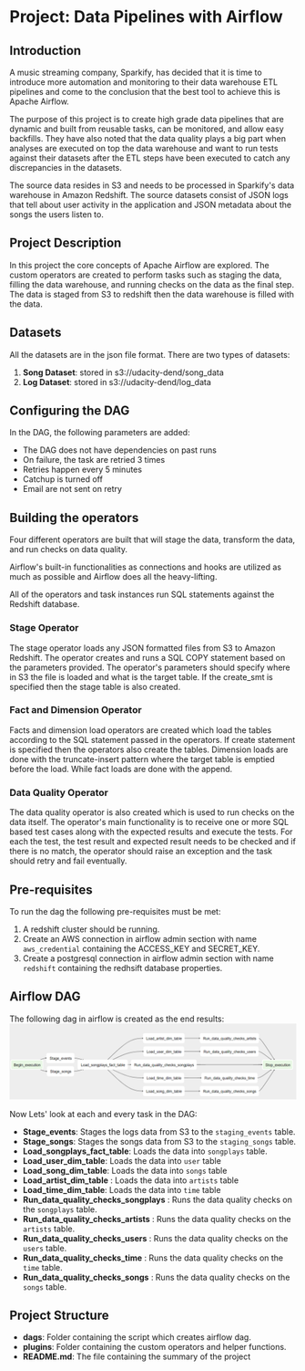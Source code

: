 # Project: Data Pipelines with Airflow

## Introduction
A music streaming company, Sparkify, has decided that it is time to introduce more automation and monitoring to their data warehouse ETL pipelines and come to the conclusion that the best tool to achieve this is Apache Airflow.

The purpose of this project is to create high grade data pipelines that are dynamic and built from reusable tasks, can be monitored, and allow easy backfills. They have also noted that the data quality plays a big part when analyses are executed on top the data warehouse and want to run tests against their datasets after the ETL steps have been executed to catch any discrepancies in the datasets.

The source data resides in S3 and needs to be processed in Sparkify's data warehouse in Amazon Redshift. The source datasets consist of JSON logs that tell about user activity in the application and JSON metadata about the songs the users listen to.

## Project Description
In this project the core concepts of Apache Airflow are explored. The custom operators are created 
to perform tasks such as staging the data, filling the data warehouse, and running checks on the data as the final step. The data is staged from S3 to redshift then the data warehouse is filled with the data.

## Datasets
All the datasets are in the json file format. There are two types of datasets:
1. **Song Dataset**: stored in s3://udacity-dend/song_data
2. **Log Dataset**: stored in s3://udacity-dend/log_data


## Configuring the DAG
In the DAG, the following parameters are added:

* The DAG does not have dependencies on past runs
* On failure, the task are retried 3 times
* Retries happen every 5 minutes
* Catchup is turned off
* Email are not sent on retry

## Building the operators
Four different operators are built that will stage the data, transform the data, and run checks on data quality.

Airflow's built-in functionalities as connections and hooks are utilized as much as possible and Airflow does all the heavy-lifting.

All of the operators and task instances run SQL statements against the Redshift database. 

### Stage Operator
The stage operator loads any JSON formatted files from S3 to Amazon Redshift. The operator creates and runs a SQL COPY statement based on the parameters provided. The operator's parameters should specify where in S3 the file is loaded and what is the target table. If the create_smt is specified then the stage table is also created.

### Fact and Dimension Operator
Facts and dimension load operators are created which load the tables according to the SQL statement passed in the operators. If create statement is specified then the operators also create the tables. Dimension loads are done with the truncate-insert pattern where the target table is emptied before the load. While fact loads are done with the append.

### Data Quality Operator
The data quality operator is also created which is used to run checks on the data itself. The operator's main functionality is to receive one or more SQL based test cases along with the expected results and execute the tests. For each the test, the test result and expected result needs to be checked and if there is no match, the operator should raise an exception and the task should retry and fail eventually.

## Pre-requisites
To run the dag the following pre-requisites must be met:
1. A redshift cluster should be running.
2. Create an AWS connection in airflow admin section with name `aws_credential` containing the ACCESS_KEY and SECRET_KEY.
3. Create a postgresql connection in airflow admin section with name `redshift` containing the redhsift database properties.

## Airflow DAG
The following dag in airflow is created as the end results:
<img src="images/dag.PNG">

Now Lets' look at each and every task in the DAG:
* **Stage_events**: Stages the logs data from S3 to the `staging_events` table. 
* **Stage_songs**: Stages the songs data from S3 to the `staging_songs` table. 
* **Load_songplays_fact_table**: Loads the data into `songplays` table.
* **Load_user_dim_table**: Loads the data into `user` table
* **Load_song_dim_table**: Loads the data into `songs` table
* **Load_artist_dim_table** : Loads the data into `artists` table
* **Load_time_dim_table**: Loads the data into `time` table
* **Run_data_quality_checks_songplays** : Runs the data quality checks on the `songplays` table.
* **Run_data_quality_checks_artists** : Runs the data quality checks on the `artists` table.
* **Run_data_quality_checks_users** : Runs the data quality checks on the `users` table.
* **Run_data_quality_checks_time** : Runs the data quality checks on the `time` table.
* **Run_data_quality_checks_songs** : Runs the data quality checks on the `songs` table.

## Project Structure
* **dags**: Folder containing the script which creates airflow dag.
* **plugins**: Folder containing the custom operators and helper functions.
* **README.md**: The file containing the summary of the project